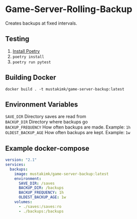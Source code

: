 # Game-Server-Rolling-Backup

Creates backups at fixed intervals.

## Testing
1. [Install Poetry](https://python-poetry.org/docs/#installation) 
1. `poetry install` 
2. `poetry run pytest`

## Building Docker
`docker build . -t mustakimk/game-server-backup:latest`

## Environment Variables
`SAVE_DIR` Directory saves are read from  
`BACKUP_DIR` Directory where backups go  
`BACKUP_FREQUENCY` How often backups are made. Example: `1h`  
`OLDEST_BACKUP_AGE` How often backups are kept. Example: `1w`  

## Example docker-compose
```yaml
version: "2.1"
services: 
  backups:
    image: mustakimk/game-server-backup:latest
    environment:
      SAVE_DIR: /saves
      BACKUP_DIR: /backups
      BACKUP_FREQUENCY: 1h
      OLDEST_BACKUP_AGE: 1w
    volumes:
      - ./saves:/saves:ro
      - ./backups:/backups  
```